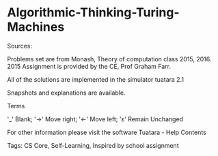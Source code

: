 # Algorithmic-Thinking-Turing-Machines
Sources: 

Problems set are from Monash, Theory of computation class 2015, 2016. 2015 Assignment is provided by the CE, Prof Graham Farr.


All of the solutions are implemented in the simulator tuatara 2.1


Snapshots and explanations are available.

Terms

'_' 	Blank;
'->' 	Move right;
'<-' 	Move left;
'ɛ'	Remain Unchanged

For other information please visit the software Tuatara - Help Contents


Tags: CS Core, Self-Learning, Inspired by school assignment
